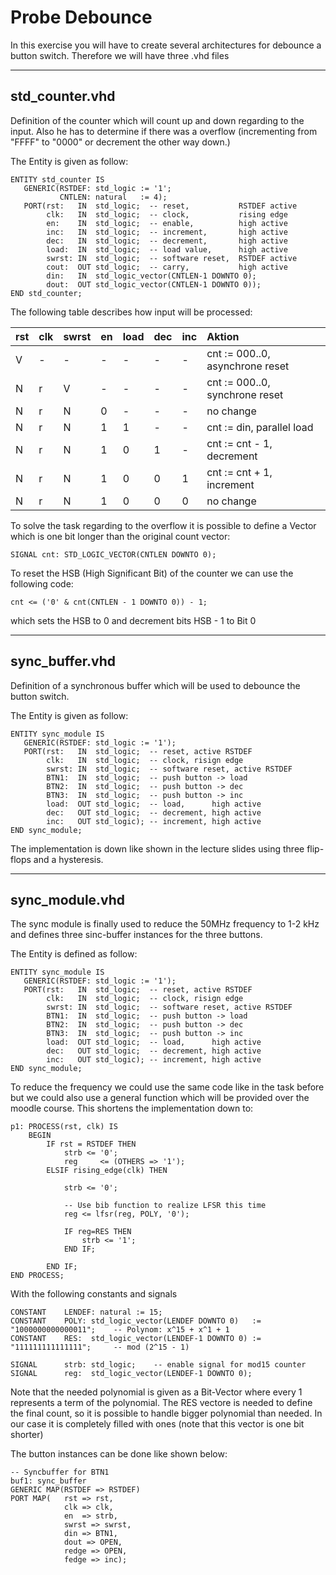 # Probe Debounce
In this exercise you will have to create several architectures for debounce a button switch.
Therefore we will have three .vhd files

---

## std_counter.vhd
Definition of the counter which will count up and down regarding to the input. Also he has to determine if there 
was a overflow (incrementing from "FFFF" to "0000" or decrement the other way down.)

The Entity is given as follow:

    ENTITY std_counter IS
       GENERIC(RSTDEF: std_logic := '1';
               CNTLEN: natural   := 4);
       PORT(rst:   IN  std_logic;  -- reset,           RSTDEF active
            clk:   IN  std_logic;  -- clock,           rising edge
            en:    IN  std_logic;  -- enable,          high active
            inc:   IN  std_logic;  -- increment,       high active
            dec:   IN  std_logic;  -- decrement,       high active
            load:  IN  std_logic;  -- load value,      high active
            swrst: IN  std_logic;  -- software reset,  RSTDEF active
            cout:  OUT std_logic;  -- carry,           high active        
            din:   IN  std_logic_vector(CNTLEN-1 DOWNTO 0);
            dout:  OUT std_logic_vector(CNTLEN-1 DOWNTO 0));
    END std_counter;

The following table describes how input will be processed:

| rst | clk | swrst | en  | load | dec | inc | Aktion |
|:----|:----|:------|:----|:-----|:----|:----|:-------|
| V   | -   | -     | -   | -    | -   | -   | cnt := 000..0, asynchrone reset |
| N   | r   | V     | -   | -    | -   | -   | cnt := 000..0, synchrone  reset |
| N   | r   | N     | 0   | -    | -   | -   | no change                  |  
| N   | r   | N     | 1   | 1    | -   | -   | cnt := din, parallel load     |
| N   | r   | N     | 1   | 0    | 1   | -   | cnt := cnt - 1, decrement   |
| N   | r   | N     | 1   | 0    | 0   | 1   | cnt := cnt + 1, increment   |
| N   | r   | N     | 1   | 0    | 0   | 0   | no change                |

To solve the task regarding to the overflow it is possible to define a Vector which is one bit longer than the 
original count vector:

    SIGNAL cnt: STD_LOGIC_VECTOR(CNTLEN DOWNTO 0);
    
To reset the HSB (High Significant Bit) of the counter we can use the following code:

    cnt <= ('0' & cnt(CNTLEN - 1 DOWNTO 0)) - 1;
    
which sets the HSB to 0 and decrement bits HSB - 1 to Bit 0

---

## sync_buffer.vhd
Definition of a synchronous buffer which will be used to debounce the button switch.

The Entity is given as follow:

    ENTITY sync_module IS
       GENERIC(RSTDEF: std_logic := '1');
       PORT(rst:   IN  std_logic;  -- reset, active RSTDEF
            clk:   IN  std_logic;  -- clock, risign edge
            swrst: IN  std_logic;  -- software reset, active RSTDEF
            BTN1:  IN  std_logic;  -- push button -> load
            BTN2:  IN  std_logic;  -- push button -> dec
            BTN3:  IN  std_logic;  -- push button -> inc
            load:  OUT std_logic;  -- load,      high active
            dec:   OUT std_logic;  -- decrement, high active
            inc:   OUT std_logic); -- increment, high active
    END sync_module;

The implementation is down like shown in the lecture slides using three flip-flops and a hysteresis.

---

## sync_module.vhd

The sync module is finally used to reduce the 50MHz frequency to 1-2 kHz and defines three sinc-buffer instances for the three buttons.

The Entity is defined as follow:

    ENTITY sync_module IS
       GENERIC(RSTDEF: std_logic := '1');
       PORT(rst:   IN  std_logic;  -- reset, active RSTDEF
            clk:   IN  std_logic;  -- clock, risign edge
            swrst: IN  std_logic;  -- software reset, active RSTDEF
            BTN1:  IN  std_logic;  -- push button -> load
            BTN2:  IN  std_logic;  -- push button -> dec
            BTN3:  IN  std_logic;  -- push button -> inc
            load:  OUT std_logic;  -- load,      high active
            dec:   OUT std_logic;  -- decrement, high active
            inc:   OUT std_logic); -- increment, high active
    END sync_module;
    
To reduce the frequency we could use the same code like in the task before but we could also use a general function which will be provided over the moodle course. This shortens the implementation down to:

    p1: PROCESS(rst, clk) IS
        BEGIN
            IF rst = RSTDEF THEN
                strb <= '0';
                reg     <= (OTHERS => '1');
            ELSIF rising_edge(clk) THEN
            
                strb <= '0';
                
                -- Use bib function to realize LFSR this time
                reg <= lfsr(reg, POLY, '0');
                
                IF reg=RES THEN
                    strb <= '1';
                END IF;
                
            END IF;
    END PROCESS;
    
With the following constants and signals

    CONSTANT    LENDEF: natural := 15;
    CONSTANT    POLY: std_logic_vector(LENDEF DOWNTO 0)   := "1000000000000011";    -- Polynom: x^15 + x^1 + 1
    CONSTANT    RES:  std_logic_vector(LENDEF-1 DOWNTO 0) := "111111111111111";     -- mod (2^15 - 1)
    
    SIGNAL      strb: std_logic;    -- enable signal for mod15 counter
    SIGNAL      reg:  std_logic_vector(LENDEF-1 DOWNTO 0);

Note that the needed polynomial is given as a Bit-Vector where every 1 represents a term of the polynomial. The RES vectore is needed to define the final count, so it is possible to handle bigger polynomial than needed. In our case it is completely filled with ones (note that this vector is one bit shorter)

The button instances can be done like shown below:

    -- Syncbuffer for BTN1
    buf1: sync_buffer
    GENERIC MAP(RSTDEF => RSTDEF)
    PORT MAP(   rst => rst,
                clk => clk,
                en  => strb,
                swrst => swrst,
                din => BTN1,
                dout => OPEN,
                redge => OPEN,
                fedge => inc);